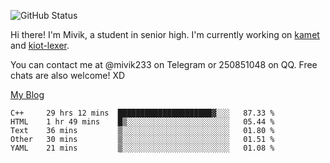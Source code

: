 ![GitHub Status](https://github-readme-stats.vercel.app/api?show_icons=true&username=Mivik)

Hi there! I'm Mivik, a student in senior high. I'm currently working on [kamet](https://github.com/Mivik/kamet) and [kiot-lexer](https://github.com/KiotLand/kiot-lexer).

You can contact me at @mivik233 on Telegram or 250851048 on QQ. Free chats are also welcome! XD

[My Blog](https://mivik.gitee.io)

<!--START_SECTION:waka-->
```text
C++     29 hrs 12 mins  █████████████████████▓░░░   87.33 % 
HTML    1 hr 49 mins    █▒░░░░░░░░░░░░░░░░░░░░░░░   05.44 % 
Text    36 mins         ▒░░░░░░░░░░░░░░░░░░░░░░░░   01.80 % 
Other   30 mins         ▒░░░░░░░░░░░░░░░░░░░░░░░░   01.51 % 
YAML    21 mins         ▒░░░░░░░░░░░░░░░░░░░░░░░░   01.08 % 
```
<!--END_SECTION:waka-->
